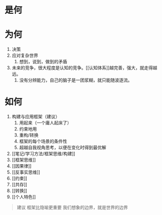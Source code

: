 # 是何

# 为何
1. 决策
2. 应对复杂世界
	1. 想到，说到，做到的矛盾
3. 未来的竞争，很大程度是认知的竞争。[[认知体系]]越完善，强大，就走得越远。
	1. 没有分辨能力，自己的脑子是一团浆糊，就只能随波逐流。

# 如何
1. 构建与应用框架（建议）
	1. 用起来（一个庸人起床了）
	2. 约束地用
	3. 重构/转换
	4. 框架的每个场景的条件性
	5. 超越自我视角思考，以便在变化时得到最优解
2. [[笔记/学习方法/框架思维/构建]]
3. [[框架思维]]
4. [[因果律]]
5. [[反事实思维]]
6. [[约束]]
7. [[共存]]
8. [[转换]]
9. [[个人特色]]

> 建议
> 框架比隐喻更重要
> 我们想象的边界，就是世界的边界